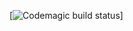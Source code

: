 [![Codemagic build status](https://api.codemagic.io/apps/65e4811dced024a586643040/65e48cb28ad52bb62b47ef3f/status_badge.svg)]
